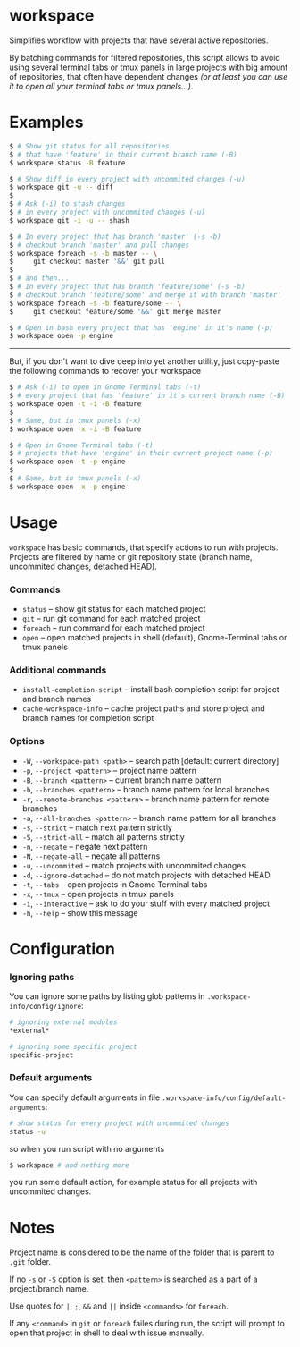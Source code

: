 # workspace

Simplifies workflow with projects that have several active repositories.

By batching commands for filtered repositories, this script allows to avoid using several terminal tabs or tmux panels in large projects with big amount of repositories, that often have dependent changes *(or at least you can use it to open all your terminal tabs or tmux panels...)*.



# Examples

```bash
$ # Show git status for all repositories
$ # that have 'feature' in their current branch name (-B)
$ workspace status -B feature
```

```bash
$ # Show diff in every project with uncommited changes (-u)
$ workspace git -u -- diff
$
$ # Ask (-i) to stash changes
$ # in every project with uncommited changes (-u)
$ workspace git -i -u -- shash
```

```bash
$ # In every project that has branch 'master' (-s -b)
$ # checkout branch 'master' and pull changes
$ workspace foreach -s -b master -- \
$     git checkout master '&&' git pull
$
$ # and then...
$ # In every project that has branch 'feature/some' (-s -b)
$ # checkout branch 'feature/some' and merge it with branch 'master'
$ workspace foreach -s -b feature/some -- \
$     git checkout feature/some '&&' git merge master
```

```bash
$ # Open in bash every project that has 'engine' in it's name (-p)
$ workspace open -p engine
```

---

But, if you don't want to dive deep into yet another utility, just copy-paste the following commands to recover your workspace

```bash
$ # Ask (-i) to open in Gnome Terminal tabs (-t)
$ # every project that has 'feature' in it's current branch name (-B)
$ workspace open -t -i -B feature
$
$ # Same, but in tmux panels (-x)
$ workspace open -x -i -B feature
```

```bash
$ # Open in Gnome Terminal tabs (-t)
$ # projects that have 'engine' in their current project name (-p)
$ workspace open -t -p engine
$
$ # Same, but in tmux panels (-x)
$ workspace open -x -p engine
```


# Usage

`workspace` has basic commands, that specify actions to run with projects. Projects are filtered by name or git repository state (branch name, uncommited changes, detached HEAD).

### Commands

* `status` – show git status for each matched project
* `git` – run git command for each matched project
* `foreach` – run command for each matched project
* `open` – open matched projects in shell (default), Gnome-Terminal tabs or tmux panels

### Additional commands

* `install-completion-script` – install bash completion script for project and branch names
* `cache-workspace-info` – cache project paths and store project and branch names for completion script



### Options

* `-W`, `--workspace-path <path>` – search path [default: current directory]
* `-p`, `--project <pattern>` – project name pattern
* `-B`, `--branch <pattern>` – current branch name pattern
* `-b`, `--branches <pattern>` – branch name pattern for local branches
* `-r`, `--remote-branches <pattern>` – branch name pattern for remote branches
* `-a`, `--all-branches <pattern>` – branch name pattern for all branches
* `-s`, `--strict` – match next pattern strictly
* `-S`, `--strict-all` – match all patterns strictly
* `-n`, `--negate` – negate next pattern
* `-N`, `--negate-all` – negate all patterns
* `-u`, `--uncommited` – match projects with uncommited changes
* `-d`, `--ignore-detached` – do not match projects with detached HEAD
* `-t`, `--tabs` – open projects in Gnome Terminal tabs
* `-x`, `--tmux` – open projects in tmux panels
* `-i`, `--interactive` – ask to do your stuff with every matched project
* `-h`, `--help` – show this message



# Configuration

### Ignoring paths

You can ignore some paths by listing glob patterns in `.workspace-info/config/ignore`:

```bash
# ignoring external modules
*external*

# ignoring some specific project
specific-project

```

### Default arguments

You can specify default arguments in file `.workspace-info/config/default-arguments`:

```bash
# show status for every project with uncommited changes
status -u
```

so when you run script with no arguments

```bash
$ workspace # and nothing more
```

you run some default action, for example status for all projects with uncommited changes.


# Notes

Project name is considered to be the name of the folder that is parent to `.git` folder.

If no `-s` or `-S` option is set, then `<pattern>` is searched as a part of a project/branch name.

Use quotes for `|`, `;`, `&&` and `||` inside `<commands>` for `foreach`.

If any `<command>` in `git` or `foreach` failes during run, the script will prompt to open that project in shell to deal with issue manually.
